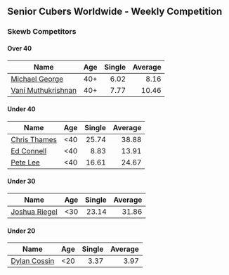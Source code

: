 ## Senior Cubers Worldwide - Weekly Competition
### Skewb Competitors

#### Over 40

| Name | Age | Single | Average |
| -- | :--: | --: | --: |
| [Michael George](../../persons/michael_george.md) | 40+ | 6.02 | 8.16 |
| [Vani Muthukrishnan](../../persons/vani_muthukrishnan.md) | 40+ | 7.77 | 10.46 |

#### Under 40

| Name | Age | Single | Average |
| -- | :--: | --: | --: |
| [Chris Thames](../../persons/chris_thames.md) | <40 | 25.74 | 38.88 |
| [Ed Connell](../../persons/ed_connell.md) | <40 | 8.83 | 13.91 |
| [Pete Lee](../../persons/pete_lee.md) | <40 | 16.61 | 24.67 |

#### Under 30

| Name | Age | Single | Average |
| -- | :--: | --: | --: |
| [Joshua Riegel](../../persons/joshua_riegel.md) | <30 | 23.14 | 31.86 |

#### Under 20

| Name | Age | Single | Average |
| -- | :--: | --: | --: |
| [Dylan Cossin](../../persons/dylan_cossin.md) | <20 | 3.37 | 3.97 |


<!-- Global site tag (gtag.js) - Google Analytics -->
<script async src="https://www.googletagmanager.com/gtag/js?id=UA-86348435-3"></script>
<script>window.dataLayer = window.dataLayer || []; function gtag() {dataLayer.push(arguments);} gtag('js', new Date()); gtag('config', 'UA-86348435-3');</script>
